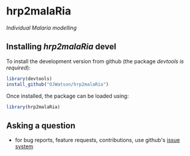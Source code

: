 # hrp2malaRia

*Individual Malaria modelling*

Installing *hrp2malaRia* devel
-------------
To install the development version from github (the package *devtools is required*):

```r
library(devtools)
install_github("OJWatson/hrp2malaRia")
```

Once installed, the package can be loaded using:

```r
library(hrp2malaRia)
```

Asking a question
------------------
- for bug reports, feature requests, contributions, use github's [issue system](https://github.com/OJWatson/hrp2_malaRia/issues)

